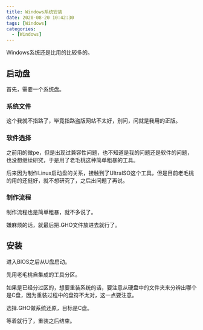 ```yaml
---
title: Windows系统安装
date: 2020-08-20 10:42:30
tags: [Windows]
categories: 
  - [Windows]
---
```

Windows系统还是比用的比较多的。

<!-- more -->

## 启动盘

首先，需要一个系统盘。

### 系统文件

这个我就不指路了，毕竟指路盗版网站不太好，别问，问就是我用的正版。

### 软件选择

之前用的微pe，但是出现过兼容性问题，也不知道是我的问题还是软件的问题，也没想继续研究，于是用了老毛桃这种简单粗暴的工具。

后来因为制作Linux启动盘的关系，接触到了UltraISO这个工具，但是目前老毛桃的用的还挺好，就不想研究了，之后出问题了再说。

### 制作流程

制作流程也是简单粗暴，就不多说了。

嫌麻烦的话，就最后把.GHO文件放进去就行了。

## 安装

进入BIOS之后从U盘启动。

先用老毛桃自集成的工具分区。

如果是已经分过区的，想要重装系统的话，要注意从硬盘中的文件夹来分辨出哪个是C盘，因为重装过程中的盘符不太对，这一点要注意。

选择.GHO做系统还原，目标是C盘。

等着就行了，重装之后结束。